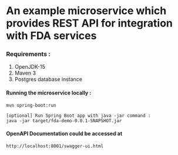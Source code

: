 # An example microservice which provides REST API for integration with FDA services

### Requirements :

1. OpenJDK-15
2. Maven 3
3. Postgres database instance

#### Running the microservice locally :
    mvn spring-boot:run 

    [optional] Run Spring Boot app with java -jar command :
    java -jar target/fda-demo-0.0.1-SNAPSHOT.jar

#### OpenAPI Documentation could be accessed at
    http://localhost:8001/swagger-ui.html